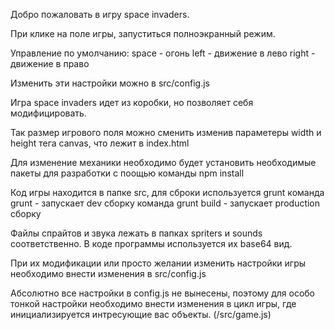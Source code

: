 Добро пожаловать в игру space invaders.

При клике на поле игры, запуститься полноэкранный режим.

Управление по умолчанию:
space - огонь
left - движение в лево
right - движение в право

Изменить эти настройки можно в src/config.js

Игра space invaders идет из коробки, но позволяет себя модифицировать.

Так размер игрового поля можно сменить изменив параметеры width и height тега canvas, что лежит в index.html

Для изменение механики необходимо будет установить необходимые пакеты для разработки с поощью команды
npm install

Код игры находится в папке src, для сброки используется grunt
команда grunt - запускает dev сборку
команда grunt build - запускает production сборку

Файлы спрайтов и звука лежать в папках spriters и sounds соответственно.
В коде программы используется их base64 вид.

При их модификации или просто желании изменить настройки игры необходимо внести изменения в src/config.js

Абсолютно все настройки в config.js не вынесены, поэтому для особо тонкой настройки необходимо внести изменения в цикл игры, где инициализируется интресующие вас объекты. (/src/game.js)
